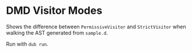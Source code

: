 # DMD Visitor Modes

Shows the difference between `PermissiveVisitor` and `StrictVisitor` when
walking the AST generated from `sample.d`.

Run with `dub run`.
